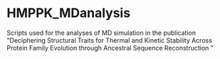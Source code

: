 # HMPPK_MDanalysis
Scripts used for the analyses of MD simulation in the publication "Deciphering Structural Traits for Thermal and Kinetic Stability Across Protein Family Evolution through Ancestral Sequence Reconstruction "
